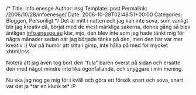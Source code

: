 /*
 Title: info.enesge
 Author: nsg
 Template: post
 Permalink: /2006/10/28/infoenesge/
 Date: 2006-10-28T02:48:51+00:00
 Categories: Bloggen, Personligt
*/
Det är mitt i natten och jag kan inte sova, som vanligt blir jag kreativ då, börjat med de mest märkliga sakerna, denna gång så blev äntligen [info.enesge.eu][1] klar, mjo, den blev inte som jag hade tänkt mig för några månader sedan när jag började tänka på den, men den här var mer kreativ :) Var på humör att sitta i gimp, inte hålla på med för mycket xhtml/css.

Notera att jag även tog bort den &#8220;fula&#8221; baren överst på sidan och ersatte den med något mindre inte lika ögonfallande, och snyggare i min mening.

Nu ska jag nog ge mig för i kväll och göra ett försök snart och sova, snart var det ja \*tar en klunk te\* :P

<small></small>

 [1]: http://info.enesge.eu
